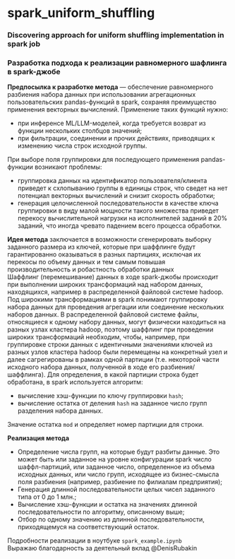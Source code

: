# spark_uniform_shuffling
### Discovering approach for uniform shuffling implementation in spark job  


### Разработка подхода к реализации равномерного шафлинга в spark-джобе  
**Предпосылка к разработке метода** — обеспечение равномерного разбиения набора данных при использовании агрегационных пользовательских pandas-функций в spark, сохраняя преимущество применения векторных вычислений. Применение таких функций нужно:
 - при инференсе ML/LLM-моделей, когда требуется возврат из функции нескольких столбцов значений;
 - при фильтрации, соединении и прочих действиях, приводящих к изменению числа строк исходной группы.

При выборе поля группировки для последующего применения pandas-функции возникают проблемы:
 - группировка данных на идентификатор пользователя/клиента приведет к схлопыванию группы в единицы строк, что сведет на нет потенциал векторных вычислений и снизит скорость обработки;
 - генерация целочисленной последовательности в качестве ключа группировки в виду малой мощности такого множества приведет перекосу вычислительной нагрузки на исполнителей заданий в 20% заданий, что иногда чревато падением всего процесса обработки.

**Идея метода** заключается в возможности сгенерировать выборку заданного размера из ключей, которые при шаффлинге будут гарантированно оказываться в разных партициях, исключая их перекосы по объему данных и тем самым повышая производительность и робастность обработки данных  
Шаффлинг (перемешивание) данных в ходе spark-джобы происходит при выполнении широких трансформаций над набором данных, находящихся, например в распределенной файловой системе hadoop. Под широкими трансформациями в spark понимают группировку набора данных для проведения агрегации или соединение нескольких наборов данных. В распределенной файловой системе файлы, относящиеся к одному набору данных, могут физически находиться на разных узлах кластера hadoop, поэтому шаффлинг при проведении широких трансформаций необходим, чтобы, например, при группировке строки данных с идентичными значениями ключей из разных узлов кластера hadoop были перемещены на конкретный узел и далее сагрегированы в рамках одной партиции (т.е. некоторой части исходного набора данных, полученной в ходе его разбиения/шаффлинга). Для определения, в какой партиции строка будет обработана, в spark используется алгоритм:
 - вычисление хэш-функции по ключу группировки `hash`;
 - вычисление остатка от деления `hash` на заданное число групп разделения набора данных.

Значение остатка `mod` и определяет номер партиции для строки.

**Реализация метода** 
 - Определение числа групп, на которые будут разбиты данные. Это может быть или заданное на уровне конфигурации spark число шаффл-партиций, или заданное число, определенное из объема исходных данных, или число групп, исходящее из бизнес-смысла поля разбиения (например, разбиение по филиалам предприятия);
 - Генерация длинной последовательности целых чисел заданного типа от 0 до 1 млн.;
 - Вычисление хэш-функции и остатка на значениях длинной последовательности по алгоритму, описанному выше;
 - Отбор по одному значению из длинной последовательности, приходящемуся на соответствующий остаток.

Подробности реализации в ноутбуке `spark_example.ipynb`  
Выражаю благодарность за деятельный вклад @DenisRubakin